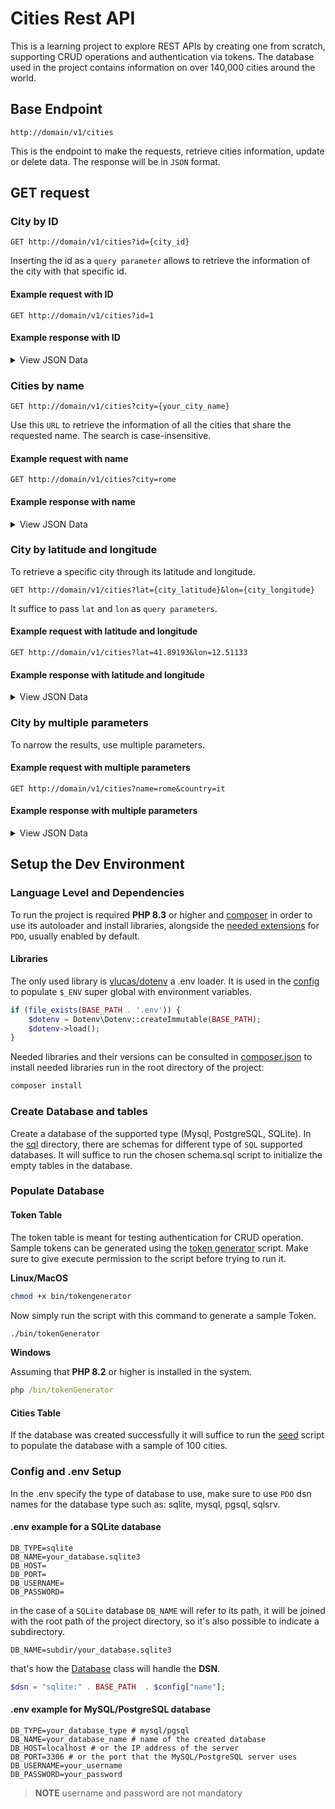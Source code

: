 # Cities Rest API

This is a learning project to explore REST APIs by creating one from scratch, supporting CRUD operations and authentication via tokens. The database used in the project contains information on over 140,000 cities around the world.

## Base Endpoint

```url
http://domain/v1/cities
```

This is the endpoint to make the requests, retrieve cities information, update or delete data. The response will be in `JSON` format.

## GET request

### City by ID

```http
GET http://domain/v1/cities?id={city_id}
```

Inserting the id as a `query parameter` allows to retrieve the information of the city with that specific id.

#### Example request with ID

```http
GET http://domain/v1/cities?id=1
```

#### Example response with ID

<details>
<summary>View JSON Data</summary>

```json
{
    "data": {
        "id": 1,
        "name": "Beijing",
        "country": "CN",
        "population": 18960744,
        "lat": 39.9075,
        "lon": 116.39723
    }
}
```

</details>

### Cities by name

```http
GET http://domain/v1/cities?city={your_city_name}

```

Use this `URL` to retrieve the information of all the cities that share the requested name.
The search is case-insensitive.

#### Example request with name

```http
GET http://domain/v1/cities?city=rome
```

#### Example response with name

<details>
<summary>View JSON Data</summary>

```json
{
    "data": [
        {
            "id": 150,
            "name": "Rome",
            "country": "IT",
            "population": 2318895,
            "lat": 41.89193,
            "lon": 12.51133
        },
        {
            "id": 13582,
            "name": "Rome",
            "country": "US",
            "population": 36323,
            "lat": 34.25704,
            "lon": -85.16467
        },
        {
            "id": 14954,
            "name": "Rome",
            "country": "US",
            "population": 32573,
            "lat": 43.21285,
            "lon": -75.45573
        },
        {
            "id": 77931,
            "name": "Rome",
            "country": "US",
            "population": 2697,
            "lat": 44.2206,
            "lon": -89.80843
        },
        {
            "id": 97045,
            "name": "Rome",
            "country": "US",
            "population": 1738,
            "lat": 40.88309,
            "lon": -89.50259
        },
        {
            "id": 123454,
            "name": "Rome",
            "country": "US",
            "population": 1019,
            "lat": 44.58506,
            "lon": -69.86922
        }
    ]
}
```

>**NOTE** cities are ordered by population in a decreasing order.
</details>


### City by latitude and longitude

To retrieve a specific city through its latitude and longitude.

```http
GET http://domain/v1/cities?lat={city_latitude}&lon={city_longitude}
```

It suffice to pass `lat` and `lon` as `query parameters`.

#### Example request with latitude and longitude

```http
GET http://domain/v1/cities?lat=41.89193&lon=12.51133
```

#### Example response with latitude and longitude
<details>
<summary>View JSON Data</summary>

```json
{
    "data":
        {
            "id": 150,
            "name": "Rome",
            "country": "IT",
            "population": 2318895,
            "lat": 41.89193,
            "lon": 12.51133
        }
}
```

>**NOTE** there can't be two cities with the same latitude or longitude.
</details>

### City by multiple parameters

To narrow the results, use multiple parameters.

#### Example request with multiple parameters

```HTTP
GET http://domain/v1/cities?name=rome&country=it
```

#### Example response with multiple parameters

<details>
<summary>View JSON Data</summary>

```json
{
    "data":
        {
            "id": 150,
            "name": "Rome",
            "country": "IT",
            "population": 2318895,
            "lat": 41.89193,
            "lon": 12.51133
        }
}

```

>**NOTE** the search is case-insensitive and the results have been narrowed to one.
</details>


## Setup the Dev Environment

### Language Level and Dependencies

To run the project is required **PHP 8.3** or higher and [composer](https://getcomposer.org/) in order to use its autoloader and install libraries, alongside the [needed extensions](https://www.php.net/manual/en/pdo.installation.php) for `PDO`, usually enabled by default.

#### Libraries

The only used library is [vlucas/dotenv](https://github.com/vlucas/phpdotenv) a .env loader.
It is used in the [config](/src/config.php) to populate `$_ENV` super global with environment variables.

```PHP
if (file_exists(BASE_PATH . '.env')) {
    $dotenv = Dotenv\Dotenv::createImmutable(BASE_PATH);
    $dotenv->load();
}
```

Needed libraries and their versions can be consulted in [composer.json](/composer.json)
to install needed libraries run in the root directory of the project:

```BASH
composer install
```

### Create Database and tables

Create a database of the supported type (Mysql, PostgreSQL, SQLite). In the [sql](/sql) directory, there are schemas for different type of `SQL` supported databases. It will suffice to run the chosen schema.sql script to initialize the empty tables in the database.

### Populate Database

#### Token Table

The token table is meant for testing authentication for CRUD operation. Sample tokens can be generated using the [token generator](/bin/tokenGenerator) script.
Make sure to give execute permission to the script before trying to run it.

**Linux/MacOS**

```bash
chmod +x bin/tokengenerator 
```

Now simply run the script with this command  to generate a sample Token.

```bash
./bin/tokenGenerator
```

**Windows**

Assuming that **PHP 8.2** or higher is installed in the system.

```cmd
php /bin/tokenGenerator
```

#### Cities Table

If the database was created successfully it will suffice to run the [seed](/sql/cities_seed.sql) script to populate the database with a sample of 100 cities.

### Config and .env Setup

In the .env specify the type of database to use, make sure to use `PDO` dsn names for the database type such as: sqlite, mysql, pgsql, sqlsrv.

#### .env example for a SQLite database

```.env
DB_TYPE=sqlite
DB_NAME=your_database.sqlite3
DB_HOST=
DB_PORT=
DB_USERNAME=
DB_PASSWORD=
```

in the case of a `SQLite` database `DB_NAME` will refer to its path, it will be joined with the root path of the project directory, so it's also possible to indicate a subdirectory.

```.env
DB_NAME=subdir/your_database.sqlite3
```

that's how the [Database](/src/Core/Database.php) class will handle the **DSN**.

```PHP
$dsn = "sqlite:" . BASE_PATH  . $config["name"];
```

#### .env example for MySQL/PostgreSQL database

```.env
DB_TYPE=your_database_type # mysql/pgsql
DB_NAME=your_database_name # name of the created database
DB_HOST=localhost # or the IP address of the server
DB_PORT=3306 # or the port that the MySQL/PostgreSQL server uses
DB_USERNAME=your_username
DB_PASSWORD=your_password
```

>**NOTE** username and password are not mandatory
